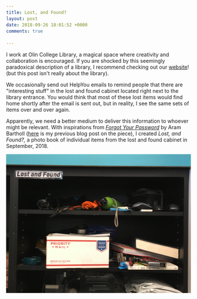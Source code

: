 ```yaml
---
title: Lost, and Found?
layout: post
date: 2018-09-26 18:01:52 +0000
comments: true

---
```

I work at Olin College Library, a magical space where creativity and collaboration is encouraged. If you are shocked by this seemingly paradoxical description of a library, I recommend checking out our [website](http://library.olin.edu/)! (but this post isn't really about the library).

We occasionally send out HelpYou emails to remind people that there are "interesting stuff" in the lost and found cabinet located right next to the library entrance. You would think that most of these lost items would find home shortly after the email is sent out, but in reality, I see the same sets of items over and over again. 

Apparently, we need a better medium to deliver this information to whoever might be relevant. With inspirations from [_Forgot Your Password_](https://arambartholl.com/forgot-your-password/) by Aram Bartholl ([here](https://seungin-lyu.com/2018/09/15/thoughts-on-forgot-your-password-by-aram-bartholl.html) is my previous blog post on the piece), I created _Lost, and Found?,_ a photo book of individual items from the lost and found cabinet in September, 2018. 

![](/uploads/IMG_3413.jpg)